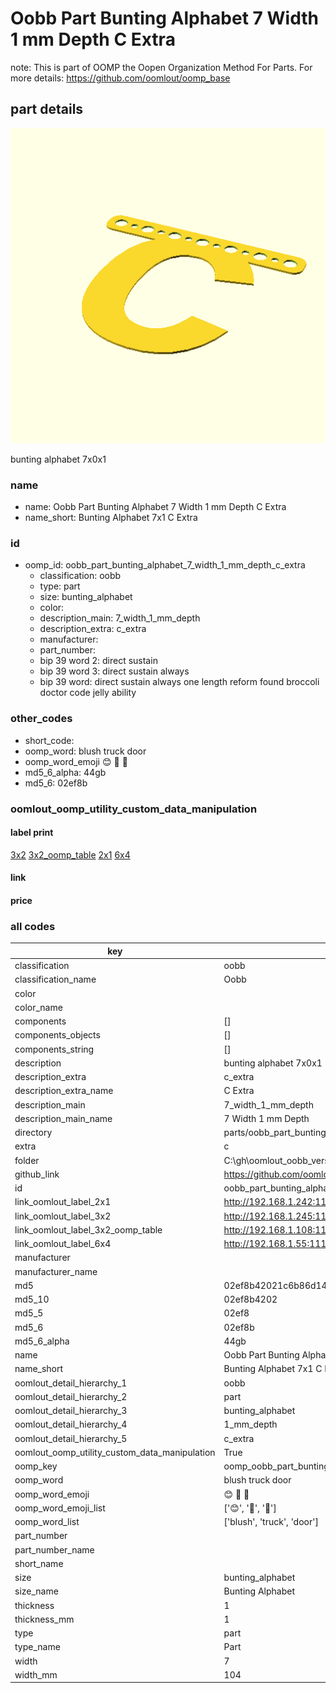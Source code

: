 # Oobb Part Bunting Alphabet 7 Width 1 mm Depth C Extra  

note: This is part of OOMP the Oopen Organization Method For Parts. For more details: https://github.com/oomlout/oomp_base

##  part details
  

[![](3dpr.png)](3dpr.png)

bunting alphabet 7x0x1



### name
* name: Oobb Part Bunting Alphabet 7 Width 1 mm Depth C Extra
* name_short: Bunting Alphabet 7x1 C Extra
### id
* oomp_id: oobb_part_bunting_alphabet_7_width_1_mm_depth_c_extra
  * classification: oobb
  * type: part
  * size: bunting_alphabet
  * color: 
  * description_main: 7_width_1_mm_depth
  * description_extra: c_extra
  * manufacturer: 
  * part_number: 
  * bip 39 word 2: direct sustain
  * bip 39 word 3: direct sustain always
  * bip 39 word: direct sustain always one length reform found broccoli doctor code jelly ability

### other_codes
* short_code: 
* oomp_word: blush truck door
* oomp_word_emoji :blush: :truck: :door:
* md5_6_alpha: 44gb
* md5_6: 02ef8b






### oomlout_oomp_utility_custom_data_manipulation
#### label print
[3x2](http://192.168.1.245:1112/?label=oomp%2044gb)
[3x2_oomp_table](http://192.168.1.108:1112/?label=oomp%2044gb)
[2x1](http://192.168.1.242:1112/?label=oomp%2044gb)
[6x4](http://192.168.1.55:1112/?label=oomp%2044gb)    

#### link

                              

#### price







### all codes 
| key | value |  
| --- | --- |  
| classification | oobb |  
| classification_name | Oobb |  
| color |  |  
| color_name |  |  
| components | [] |  
| components_objects | [] |  
| components_string | [] |  
| description | bunting alphabet 7x0x1 |  
| description_extra | c_extra |  
| description_extra_name | C Extra |  
| description_main | 7_width_1_mm_depth |  
| description_main_name | 7 Width 1 mm Depth |  
| directory | parts/oobb_part_bunting_alphabet_7_width_1_mm_depth_c_extra |  
| extra | c |  
| folder | C:\gh\oomlout_oobb_version_4_generated_parts\things\oobb_part_bunting_alphabet_7_width_1_mm_depth_c_extra |  
| github_link | https://github.com/oomlout/oomlout_oomp_part_src/tree/main/parts/oobb_part_bunting_alphabet_7_width_1_mm_depth_c_extra |  
| id | oobb_part_bunting_alphabet_7_width_1_mm_depth_c_extra |  
| link_oomlout_label_2x1 | http://192.168.1.242:1112/?label=oomp%2044gb |  
| link_oomlout_label_3x2 | http://192.168.1.245:1112/?label=oomp%2044gb |  
| link_oomlout_label_3x2_oomp_table | http://192.168.1.108:1112/?label=oomp%2044gb |  
| link_oomlout_label_6x4 | http://192.168.1.55:1112/?label=oomp%2044gb |  
| manufacturer |  |  
| manufacturer_name |  |  
| md5 | 02ef8b42021c6b86d14009aa0f36b9f4 |  
| md5_10 | 02ef8b4202 |  
| md5_5 | 02ef8 |  
| md5_6 | 02ef8b |  
| md5_6_alpha | 44gb |  
| name | Oobb Part Bunting Alphabet 7 Width 1 mm Depth C Extra |  
| name_short | Bunting Alphabet 7x1 C Extra |  
| oomlout_detail_hierarchy_1 | oobb |  
| oomlout_detail_hierarchy_2 | part |  
| oomlout_detail_hierarchy_3 | bunting_alphabet |  
| oomlout_detail_hierarchy_4 | 1_mm_depth |  
| oomlout_detail_hierarchy_5 | c_extra |  
| oomlout_oomp_utility_custom_data_manipulation | True |  
| oomp_key | oomp_oobb_part_bunting_alphabet_7_width_1_mm_depth_c_extra |  
| oomp_word | blush truck door |  
| oomp_word_emoji | :blush: :truck: :door: |  
| oomp_word_emoji_list | [':blush:', ':truck:', ':door:'] |  
| oomp_word_list | ['blush', 'truck', 'door'] |  
| part_number |  |  
| part_number_name |  |  
| short_name |  |  
| size | bunting_alphabet |  
| size_name | Bunting Alphabet |  
| thickness | 1 |  
| thickness_mm | 1 |  
| type | part |  
| type_name | Part |  
| width | 7 |  
| width_mm | 104 |  

